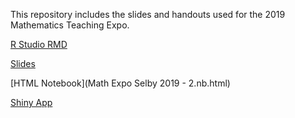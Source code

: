 This repository includes the slides and handouts used for the 2019 Mathematics Teaching Expo.

[R Studio RMD](Math_Expo_Selby_2019_-_2.Rmd)

[Slides](Math_Expo_Selby_2019_-_2.html)

[HTML Notebook](Math Expo Selby 2019 - 2.nb.html)

[Shiny App](shinyexample2.Rmd)
